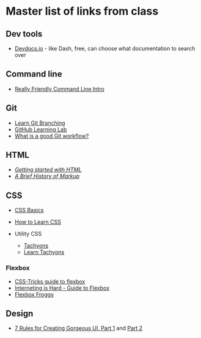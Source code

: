 # Master list of links from class

## Dev tools

- [Devdocs.io](https://devdocs.io/) - like Dash, free, can choose what documentation to search over

## Command line

- [Really Friendly Command Line Intro](https://drive.google.com/file/d/1_2LTtR6f5bFCC5wjFZc9ILA7vmru7ShK/view)

## Git

- [Learn Git Branching](https://learngitbranching.js.org/)
- [GitHub Learning Lab](https://lab.github.com/)
- [What is a good Git workflow?](https://help.github.com/articles/what-is-a-good-git-workflow/)

## HTML

- [_Getting started with HTML_](https://developer.mozilla.org/en-US/docs/Learn/HTML/Introduction_to_HTML/Getting_started)
- [_A Brief History of Markup_](https://alistapart.com/article/a-brief-history-of-markup)

## CSS

- [CSS Basics](https://developer.mozilla.org/en-US/docs/Learn/Getting_started_with_the_web/CSS_basics)
- [How to Learn CSS](https://www.smashingmagazine.com/2019/01/how-to-learn-css/)
- Utility CSS

  - [Tachyons](http://tachyons.io/)
  - [Learn Tachyons](https://github.com/dwyl/learn-tachyons)

### Flexbox

* [CSS-Tricks guide to flexbox](https://css-tricks.com/snippets/css/a-guide-to-flexbox/)
* [Interneting is Hard - Guide to Flexbox](https://internetingishard.com/html-and-css/flexbox/)
* [Flexbox Froggy](https://flexboxfroggy.com/)

## Design

* [7 Rules for Creating Gorgeous UI, Part 1](https://medium.com/@erikdkennedy/7-rules-for-creating-gorgeous-ui-part-1-559d4e805cda) and [Part 2](https://medium.com/@erikdkennedy/7-rules-for-creating-gorgeous-ui-part-2-430de537ba96)
